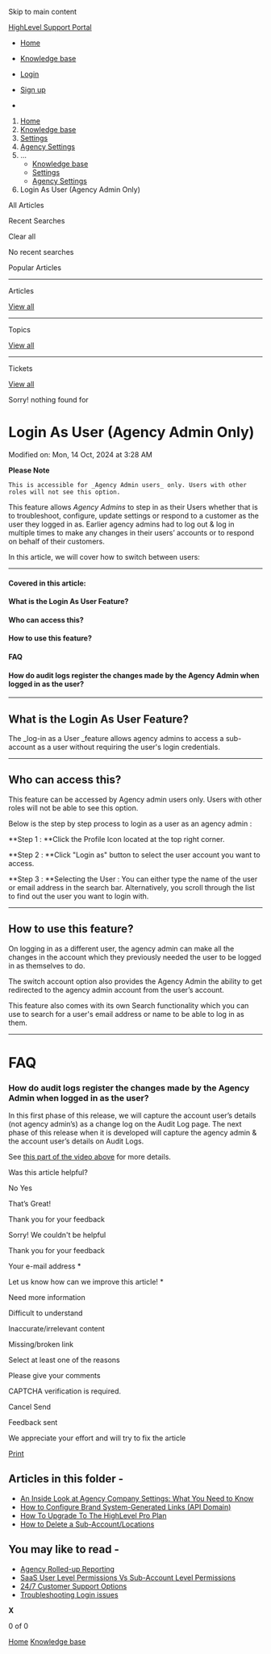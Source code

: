 Skip to main content

[ HighLevel Support Portal ](https://help.gohighlevel.com)

  * [ Home ](/support/home)
  * [ Knowledge base ](/support/solutions)

  * [Login](/support/login)
  * [Sign up](/support/signup)
  * 

  1. [Home](/support/home)
  2. [Knowledge base](/support/solutions)
  3. [Settings](/support/solutions/48000449595)
  4. [Agency Settings](/support/solutions/folders/48000666029)
  5. ... 
     * [Knowledge base](/support/solutions)
     * [Settings](/support/solutions/48000449595)
     * [Agency Settings](/support/solutions/folders/48000666029)
  6. Login As User (Agency Admin Only)

All  Articles 

Recent Searches

Clear all

No recent searches

Popular Articles

* * *

Articles

[View all](/support/search/solutions)

* * *

Topics

[View all](/support/search/topics)

* * *

Tickets

[View all](/support/search/tickets)

Sorry! nothing found for   

# Login As User (Agency Admin Only)

Modified on: Mon, 14 Oct, 2024 at 3:28 AM

**Please Note**

    This is accessible for _Agency Admin users_ only. Users with other roles will not see this option. 

This feature allows _Agency Admins_ to step in as their Users whether that is to troubleshoot, configure, update settings or respond to a customer as the user they logged in as. Earlier agency admins had to log out & log in multiple times to make any changes in their users’ accounts or to respond on behalf of their customers.

In this article, we will cover how to switch between users:

* * *

#### **Covered in this article:**

#### **What is the Login As User Feature?**

#### **Who can access this?**

#### **How to use this feature?**

####   
**FAQ**

####  How do audit logs register the changes made by the Agency Admin when logged in as the user?

* * *

## **What is the Login As User Feature?**

The _log-in as a User  _feature allows agency admins to access a sub-account as a user without requiring the user's login credentials.  

* * *

## **Who can access this?**

This feature can be accessed by Agency admin users only. Users with other roles will not be able to see this option.

Below is the step by step process to login as a user as an agency admin :

**Step 1 :  **Click the Profile Icon located at the top right corner.  

**Step 2 :  **Click "Login as" button to select the user account you want to access.  

**Step 3 :  **Selecting the User : You can either type the name of the user or email address in the search bar. Alternatively, you scroll through the list to find out the user you want to login with.

* * *

## **How to use this feature?**

On logging in as a different user, the agency admin can make all the changes in the account which they previously needed the user to be logged in as themselves to do.  

The switch account option also provides the Agency Admin the ability to get redirected to the agency admin account from the user’s account.  
  
This feature also comes with its own Search functionality which you can use to search for a user's email address or name to be able to log in as them.

* * *

# **FAQ**

### **How do audit logs register the changes made by the Agency Admin when logged in as the user?**

In this first phase of this release, we will capture the account user’s details (not agency admin’s) as a change log on the Audit Log page. The next phase of this release when it is developed will capture the agency admin & the account user’s details on Audit Logs.  
  
See [this part of the video above](https://www.loom.com/share/05e907acc85741ff8986d490fe9b0bf0?t=207) for more details.

Was this article helpful?

No  Yes 

That’s Great!

Thank you for your feedback

Sorry! We couldn't be helpful

Thank you for your feedback

Your e-mail address *

Let us know how can we improve this article! *

Need more information 

Difficult to understand 

Inaccurate/irrelevant content 

Missing/broken link 

Select at least one of the reasons 

Please give your comments 

CAPTCHA verification is required. 

Cancel  Send 

Feedback sent

We appreciate your effort and will try to fix the article

[Print](javascript:print\(\))

## Articles in this folder -

  * [An Inside Look at Agency Company Settings: What You Need to Know](/support/solutions/articles/48000982604-an-inside-look-at-agency-company-settings-what-you-need-to-know)
  * [How to Configure Brand System-Generated Links (API Domain)](/support/solutions/articles/48001143244-how-to-configure-brand-system-generated-links-api-domain-)
  * [How To Upgrade To The HighLevel Pro Plan](/support/solutions/articles/48001180534-how-to-upgrade-to-the-highlevel-pro-plan)
  * [How to Delete a Sub-Account/Locations](/support/solutions/articles/48001184862-how-to-delete-a-sub-account-locations)

## You may like to read -

  * [Agency Rolled-up Reporting](/support/solutions/articles/48001224166-agency-rolled-up-reporting)
  * [SaaS User Level Permissions Vs Sub-Account Level Permissions](/support/solutions/articles/48001184431-saas-user-level-permissions-vs-sub-account-level-permissions)
  * [24/7 Customer Support Options](/support/solutions/articles/155000000969-24-7-customer-support-options)
  * [Troubleshooting Login issues](/support/solutions/articles/48001207047-troubleshooting-login-issues)

**X**

0 of 0 []()

[Home](/support/home) [Knowledge base](/support/solutions)
